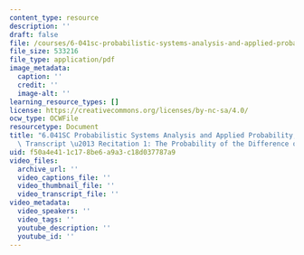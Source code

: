 ```yaml
---
content_type: resource
description: ''
draft: false
file: /courses/6-041sc-probabilistic-systems-analysis-and-applied-probability-fall-2013/f50a4e411c178be6a9a3c18d037787a9_MIT6_041SCF13_Ch1P1_Probability_of_Difference_Two_Events_300k.pdf
file_size: 533216
file_type: application/pdf
image_metadata:
  caption: ''
  credit: ''
  image-alt: ''
learning_resource_types: []
license: https://creativecommons.org/licenses/by-nc-sa/4.0/
ocw_type: OCWFile
resourcetype: Document
title: "6.041SC Probabilistic Systems Analysis and Applied Probability, Fall 2013\
  \ Transcript \u2013 Recitation 1: The Probability of the Difference of Two Events"
uid: f50a4e41-1c17-8be6-a9a3-c18d037787a9
video_files:
  archive_url: ''
  video_captions_file: ''
  video_thumbnail_file: ''
  video_transcript_file: ''
video_metadata:
  video_speakers: ''
  video_tags: ''
  youtube_description: ''
  youtube_id: ''
---
```

